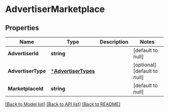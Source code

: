 # AdvertiserMarketplace

## Properties
Name | Type | Description | Notes
------------ | ------------- | ------------- | -------------
**AdvertiserId** | **string** |  | [default to null]
**AdvertiserType** | [***AdvertiserTypes**](advertiserTypes.md) |  | [optional] [default to null]
**MarketplaceId** | **string** |  | [default to null]

[[Back to Model list]](../README.md#documentation-for-models) [[Back to API list]](../README.md#documentation-for-api-endpoints) [[Back to README]](../README.md)

